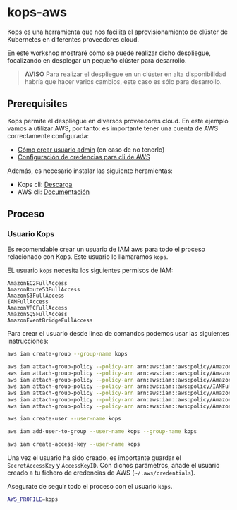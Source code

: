 # kops-aws
Kops es una herramienta que nos facilita el aprovisionamiento de clúster de Kubernetes en diferentes proveedores cloud. 

En este workshop mostraré cómo se puede realizar dicho despliegue, focalizando en desplegar un pequeño clúster para desarrollo. 

> **AVISO** Para realizar el despliegue en un clúster en alta disponibilidad habría que hacer varios cambios, este caso es sólo para desarrollo.

## Prerequisites
Kops permite el despliegue en diversos proveedores cloud. En este ejemplo vamos a utilizar AWS, por tanto: es importante tener una cuenta de AWS correctamente configurada:

* [Cómo crear usuario admin](https://docs.aws.amazon.com/sdk-for-go/v1/developer-guide/configuring-sdk.html#specifying-credentials) (en caso de no tenerlo)
* [Configuración de credencias para cli de AWS](https://docs.aws.amazon.com/sdk-for-go/v1/developer-guide/configuring-sdk.html#specifying-credentials)

Además, es necesario instalar las siguiente heramientas:

* Kops cli: [Descarga](https://kops.sigs.k8s.io/getting_started/install/)
* AWS cli: [Documentación](https://aws.amazon.com/cli/)

## Proceso

### Usuario Kops
Es recomendable crear un usuario de IAM aws para todo el proceso relacionado con Kops. Este usuario lo llamaramos ```kops```.

EL usuario ```kops``` necesita los siguientes permisos de IAM:

```properties
AmazonEC2FullAccess
AmazonRoute53FullAccess
AmazonS3FullAccess
IAMFullAccess
AmazonVPCFullAccess
AmazonSQSFullAccess
AmazonEventBridgeFullAccess
```

Para crear el usuario desde linea de comandos podemos usar las siguientes instrucciones: 

```zsh
aws iam create-group --group-name kops

aws iam attach-group-policy --policy-arn arn:aws:iam::aws:policy/AmazonEC2FullAccess --group-name kops
aws iam attach-group-policy --policy-arn arn:aws:iam::aws:policy/AmazonRoute53FullAccess --group-name kops
aws iam attach-group-policy --policy-arn arn:aws:iam::aws:policy/AmazonS3FullAccess --group-name kops
aws iam attach-group-policy --policy-arn arn:aws:iam::aws:policy/IAMFullAccess --group-name kops
aws iam attach-group-policy --policy-arn arn:aws:iam::aws:policy/AmazonVPCFullAccess --group-name kops
aws iam attach-group-policy --policy-arn arn:aws:iam::aws:policy/AmazonSQSFullAccess --group-name kops
aws iam attach-group-policy --policy-arn arn:aws:iam::aws:policy/AmazonEventBridgeFullAccess --group-name kops

aws iam create-user --user-name kops

aws iam add-user-to-group --user-name kops --group-name kops

aws iam create-access-key --user-name kops
```

Una vez el usuario ha sido creado, es importante guardar el  ```SecretAccessKey``` y ```AccessKeyID```. Con dichos parámetros, añade el usuario creado a tu fichero de credencias de AWS (```~/.aws/credentials```).

Asegurate de seguir todo el proceso con el usuario ```kops```.

```zsh
AWS_PROFILE=kops